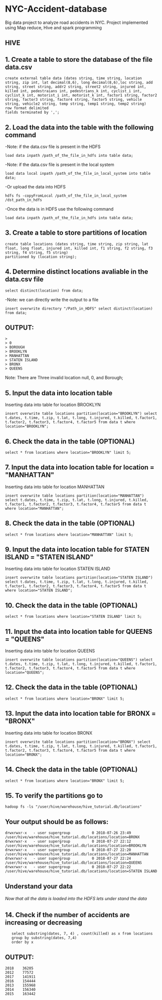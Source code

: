# NYC-Accident-database
Big data project to analyze road accidents in NYC.
Project implemented using Map reduce, Hive and spark programming

## HIVE

## 1. Create a table to store the database of the file data.csv
```
create external table data (dates string, time string, location string, zip int, lat decimal(8,6), long decimal(8,6),loc string, add 	string, street string, addr2 string, street2 string, injured int, killed int, pedestraians int, pedestrians_k int, cyclist_i int, cyclist_k int, motorist_i int, motorist_k int, factor1 string, factor2 string, factor3 string, factor4 string, factor5 string, vehicle string, vehicle2 string, temp string, temp1 string, temp2 string)
row format delimited
fields terminated by ',';
```

## 2. Load the data into the table with the following command

-Note: if the data.csv file is present in the HDFS
```
load data inpath /path_of_the_file_in_hdfs into table data;
```

-Note: if the data.csv file is present in the local system
```
load data local inpath /path_of_the_file_in_local_system into table data;
```

-Or upload the data into HDFS
```
hdfs fs -copyFromLocal /path_of_the_file_in_local_system /dst_path_in_hdfs
```

-Once the data is in HDFS use the following command
```
load data inpath /path_of_the_file_in_hdfs into table data;
```
## 3. Create a table to store partitions of location
```
create table locations (dates string, time string, zip string, lat float, long float, injured int, killed int, f1 string, f2 string, f3 string, f4 string, f5 string)
partitioned by (location string);
```

## 4. Determine distinct locations avaliable in the data.csv file

```
select distinct(location) from data;
```
-Note: we can directly write the output to a file 
```
insert overwrite directory "/Path_in_HDFS" select distinct(location) from data;
```
## OUTPUT:
```
> 
> 0
> BOROUGH
> BROOKLYN
> MANHATTAN
> STATEN ISLAND
> BRONX
> QUEENS
```
Note: There are Three invalid location null, 0, and Borough;


## 5. Input the data into location table
Inserting data into table for location BROOKLYN
```
insert overwrite table locations partition(location="BROOKLYN") select t.dates, t.time, t.zip, t.lat, t.long, t.injured, t.killed, t.factor1, t.factor2, t.factor3, t.factor4, t.factor5 from data t where location="BROOKLYN";
```

## 6. Check the data in the table (OPTIONAL)
```
select * from locations where location="BROOKLYN" limit 5;
```

## 7. Input the data into location table for location = "MANHATTAN"
Inserting data into table for location MANHATTAN
```
insert overwrite table locations partition(location="MANHATTAN") select t.dates, t.time, t.zip, t.lat, t.long, t.injured, t.killed, t.factor1, t.factor2, t.factor3, t.factor4, t.factor5 from data t where location="MANHATTAN";
```

## 8. Check the data in the table (OPTIONAL)
```
select * from locations where location="MANHATTAN" limit 5;
```

## 9. Input the data into location table for STATEN ISLAND = "STATEN ISLAND"
Inserting data into table for location STATEN ISLAND
```
insert overwrite table locations partition(location="STATEN ISLAND") select t.dates, t.time, t.zip, t.lat, t.long, t.injured, t.killed, t.factor1, t.factor2, t.factor3, t.factor4, t.factor5 from data t where location="STATEN ISLAND";
```

## 10. Check the data in the table (OPTIONAL)
```
select * from locations where location="STATEN ISLAND" limit 5;
```

## 11. Input the data into location table for QUEENS = "QUEENS"
Inserting data into table for location QUEENS
```
insert overwrite table locations partition(location="QUEENS") select t.dates, t.time, t.zip, t.lat, t.long, t.injured, t.killed, t.factor1, t.factor2, t.factor3, t.factor4, t.factor5 from data t where location="QUEENS";
```

## 12. Check the data in the table (OPTIONAL)
```
select * from locations where location="BRONX" limit 5;
```
## 13. Input the data into location table for BRONX = "BRONX"
Inserting data into table for location BRONX
```
insert overwrite table locations partition(location="BRONX") select t.dates, t.time, t.zip, t.lat, t.long, t.injured, t.killed, t.factor1, t.factor2, t.factor3, t.factor4, t.factor5 from data t where location="BRONX";
```

## 14. Check the data in the table (OPTIONAL)
```
select * from locations where location="BRONX" limit 5;
```

## 15. To verify the partitions go to 
```
hadoop fs -ls "/user/hive/warehouse/hive_tutorial.db/locations"
```

## Your output should be as follows:
```
drwxrwxr-x   - user supergroup          0 2018-07-26 23:49 /user/hive/warehouse/hive_tutorial.db/locations/location=BRONX
drwxrwxr-x   - user supergroup          0 2018-07-27 22:12 /user/hive/warehouse/hive_tutorial.db/locations/location=BROOKLYN
drwxrwxr-x   - user supergroup          0 2018-07-27 22:20 /user/hive/warehouse/hive_tutorial.db/locations/location=MANHATTAN
drwxrwxr-x   - user supergroup          0 2018-07-27 22:24 /user/hive/warehouse/hive_tutorial.db/locations/location=QUEENS
drwxrwxr-x   - user supergroup          0 2018-07-27 22:22 /user/hive/warehouse/hive_tutorial.db/locations/location=STATEN ISLAND
```
## Understand your data
###### Now that all the data is loaded into the HDFS lets under stand the data

## 14. Check if the number of accidents are increasing or decreasing
```
   select substring(dates, 7, 4) , count(killed) as x from locations
   group by substring(dates, 7,4)
   order by x
```

## OUTPUT:
```
2018	36205
2012	77572
2017	141911
2016	154444
2013	155968
2014	156340
2015	163442
```


